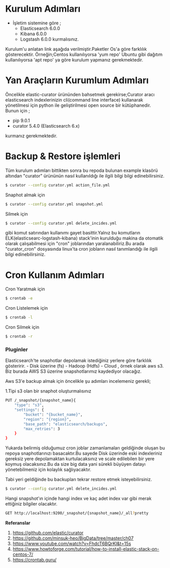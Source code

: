 
# Kurulum Adımları
  - İşletim sistemine göre ;
     - Elasticsearch 6.0.0
     - Kibana 6.0.0
     - Logstash 6.0.0  kurmalısınız. 

Kurulum'u anlatan link aşağıda verilmiştir.Paketler Os'a göre farklılık gösterecektir. Örneğin;Centos kullanılıyorsa 'yum repo' Ubuntu gibi dağıtım kullanılıyorsa 'apt repo' ya göre kurulum yapmanız gerekmektedir.

# Yan Araçların Kurumlum Adımları
  Öncelikle elastic-curator ürününden bahsetmek gerekirse;Curator aracı elasticsearch indexlerinizin cli(command line interface) kullanarak yönetilmesi için python ile geliştirilmesi open source bir kütüphanedir. Bunun için ;

  - pip 9.0.1 
  - curator 5.4.0 (Elasticsearch 6.x)
  
kurmanız gerekmektedir.

# Backup & Restore işlemleri

Tüm kurulum adımları bittikten sonra bu repoda bulunan example klasörü altından "curator" ürününün nasıl kullanıldığı ile ilgili bilgi bilgi edinebilirsiniz.

```sh
$ curator --config curator.yml action_file.yml
```
Snaphot almak için
```sh
$ curator --config curator.yml snapshot.yml
```
Silmek için 
```sh
$ curator --config curator.yml delete_incides.yml
```

gibi komut satırından kullanımı gayet basittir.Yalnız bu komutların ELK(elasticsearc-logstash-kibana) stack'inin kurulduğu makina da otomatik olarak çalışabilmesi için "cron" joblarından yaralanabiliriz.Bu arada "curator_cron" dosyasında linux'ta cron jobların nasıl tanımlandığı ile ilgili bilgi edinebilirsiniz.

# Cron Kullanım Adımları

Cron Yaratmak için
```sh
$ crontab -e 
```

Cron Listelemek için
```sh
$ crontab -l
```

Cron Silmek için
```sh
$ crontab -r
```

### Pluginler

Elasticsearch'te snaphotlar depolamak istediğiniz yerlere göre farklılık gösteririr.
     - Disk üzerine (fs)
     - Hadoop (Hdfs)
     - Cloud , örnek olarak aws s3. Biz burada AWS S3 üzerine snapshotlarımız kaydediyor olacağız.

Aws S3'e backup almak için öncelikle şu adımları incelemeniz gerekli;

1.Tipi s3 olan bir snaphot oluşturmalısınız

```sh
PUT /_snapshot/{snapshot_name}{
    "type": "s3",
    "settings": {
        "bucket": "{bucket_name}",
        "region": "{region}",
        "base_path": "elasticsearch/backups",
        "max_retries": 3
    }
}
```

Yukarda belirmiş olduğumuz cron joblar zamanlamaları geldiğinde oluşan bu repoya snaphotlarınızı basacaktır.Bu sayede Disk üzerinde eski indexleriniz gereksiz yere depolamaktan kurtulacaksınız ve scale edilebilen bir yere koymuş olacaksınız.Bu da size big data yani sürekli büyüyen datayı yönetebilmeniz için kolaylık sağlıyacaktır.

Tabi yeri geldiğinde bu backupları tekrar restore etmek isteyebilirsiniz.

```sh
$ curator --config curator.yml delete_incides.yml
```

Hangi snapshot'ın içinde hangi index ve kaç adet index var gibi merak ettiğiniz bilgiler olacaktır.

```sh
GET http://localhost:9200/_snapshot/{snapshot_name}/_all?pretty 
```

**Referanslar**
1. https://github.com/elastic/curator
2. https://github.com/minsuk-heo/BigData/tree/master/ch07
3. https://www.youtube.com/watch?v=FhdcT6BQrKI&t=15s
4. https://www.howtoforge.com/tutorial/how-to-install-elastic-stack-on-centos-7/
5. https://crontab.guru/

